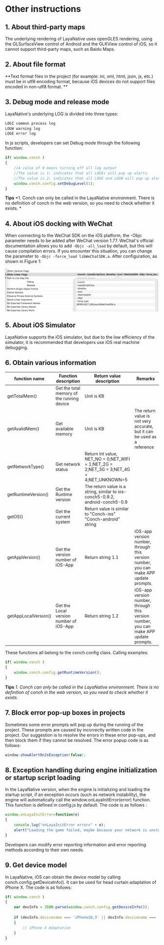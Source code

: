 

# Other instructions

## 1. About third-party maps

The underlying rendering of LayaNative uses openGLES rendering, using the GLSurfaceView control of Android and the GLKView control of iOS, so it cannot support third-party maps, such as Baidu Maps.

## 2. About file format

**Text format files in the project (for example: ini, xml, html, json, js, etc.) must be in utf8 encoding format, because iOS devices do not support files encoded in non-utf8 format. **

## 3. Debug mode and release mode

LayaNative's underlying LOG is divided into three types:

```java
LOGI common process log
LOGW warning log
LOGE error log
```

In js scripts, developers can set Debug mode through the following function:

```javascript
if( window.conch )
{
    //A value of 0 means turning off all log output
	//The value is 1: indicates that all LOGEs will pop up alerts.
	//The value is 2: indicates that all LOGE and LOGW will pop up alerts.
	window.conch.config.setDebugLevel(1);
}
```

**Tips**
*1. Conch can only be called in the LayaNative environment. There is no definition of conch in the web version, so you need to check whether it exists. *

## 4. About iOS docking with WeChat

When connecting to the WeChat SDK on the iOS platform, the -Objc parameter needs to be added after WeChat version 1.77. WeChat's official documentation allows you to add `-Objc -all_load` by default, but this will cause compilation errors.
If you encounter this situation, you can change the parameter to `-Objc -force_load libWeChatSDK.a`. After configuration, as shown in Figure 1:

![1](img/1.png)

## 5. About iOS Simulator

LayaNative supports the iOS simulator, but due to the low efficiency of the simulator, it is recommended that developers use iOS real machine debugging.

## 6. Obtain various information

| function name	| Function description	| Return value description	| Remarks	|
| -------------------- | ------------------ | ---------------------------------------- | -------------------------------- |
| getTotalMem()	| Get the total memory of the running device	| Unit is KB	|                              | getUsedMem()     	| Get the memory occupied by the current application	| Unit is KB	| The return value is not very accurate, but it can be used as a reference	|
| getAvalidMem()	| Get available memory	| Unit is KB	| The return value is not very accurate, but it can be used as a reference	|
| getNetworkType() 	| Get network status	| Return int value, NET_NO = 0;NET_WIFI = 1;NET_2G = 2;NET_3G = 3;NET_4G = 4;NET_UNKNOWN=5 |
| getRuntimeVersion() | Get the Runtime version	| The return value is a string, similar to ios-conch5-0.9.2, android-conch5-0.9 |
| getOS()	| Get the current system	| Return value is similar to "Conch-ios" "Conch-android" string	|
| getAppVersion()  	| Get the version number of iOS-App	| Return string 1.1	| iOS-app version number, through this version number, you can make APP update prompts. |
| getAppLocalVersion() | Get the Local version number of iOS-App | Return string 1.2	| iOS-app version number, through this version number, you can make APP update prompts. |

These functions all belong to the conch.config class. Calling examples:

```javascript
if( window.conch )
{
	window.conch.config.getRuntimeVersion();
}
```

**Tips**
*1. Conch can only be called in the LayaNative environment. There is no definition of conch in the web version, so you need to check whether it exists.*

## 7. Block error pop-up boxes in projects

Sometimes some error prompts will pop up during the running of the project. These prompts are caused by incorrectly written code in the project. Our suggestion is to resolve the errors in these error pop-ups, and then block them if they cannot be resolved. The error popup code is as follows:

```java
window.showAlertOnJsException(false);
```

## 8. Exception handling during engine initialization or startup script loading
In the LayaNative version, when the engine is initializing and loading the startup script, if an exception occurs (such as network instability), the engine will automatically call the window.onLayaInitError(error) function. This function is defined in config.js by default. The code is as follows :
```javascript
window.onLayaInitError=function(e)
{
    console.log("onLayaInitError error=" + e);
    alert("Loading the game failed, maybe because your network is unstable, please exit and re-enter");
}
```
Developers can modify error reporting information and error reporting methods according to their own needs.

## 9. Get device model
In LayaNative, iOS can obtain the device model by calling conch.config.getDeviceInfo(). It can be used for head curtain adaptation of iPhone X. The code is as follows:
```javascript
if( window.conch )
{
	var devInfo = JSON.parse(window.conch.config.getDeviceInfo());

	if (devInfo.devicename === 'iPhone10,3' || devInfo.devicename === 'iPhone10,6')
	{
    	// iPhone X Adaptation
	}
}
```

